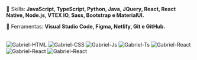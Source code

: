 <p align="left">
  🚀 Skills: <strong>JavaScript, TypeScript, Python, Java, JQuery, React, React Native, Node.js, VTEX IO, Sass, Bootstrap e MaterialUI.</strong>
</p>

<p align="left">
🔨 Ferramentas: <strong>Visual Studio Code, Figma, Netlify, Git e GitHub.</strong>
</p>
<br>

<div style="display: inline_block">
  <img align="center" alt="Gabriel-HTML" src="https://img.shields.io/badge/HTML5-E34F26?style=for-the-badge&logo=html5&logoColor=white">
  <img align="center" alt="Gabriel-CSS" src="https://img.shields.io/badge/CSS3-1572B6?style=for-the-badge&logo=css3&logoColor=white">
  <img align="center" alt="Gabriel-Js" src="https://img.shields.io/badge/JavaScript-F7DF1E?style=for-the-badge&logo=javascript&logoColor=black">
  <img align="center" alt="Gabriel-Ts" src="https://img.shields.io/badge/TypeScript-007ACC?style=for-the-badge&logo=typescript&logoColor=white">
  <img align="center" alt="Gabriel-React" src="https://img.shields.io/badge/React-20232A?style=for-the-badge&logo=react&logoColor=61DAFB">
  <img align="center" alt="Gabriel-React" src="https://img.shields.io/badge/Bootstrap-563D7C?style=for-the-badge&logo=bootstrap&logoColor=whit">
  <img align="center" alt="Gabriel-React" src="https://img.shields.io/badge/firebase-ffca28?style=for-the-badge&logo=firebase&logoColor=black">
</div>
